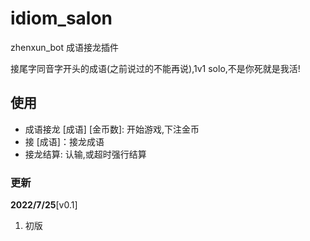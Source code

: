 # idiom_salon
zhenxun_bot 成语接龙插件

接尾字同音字开头的成语(之前说过的不能再说),1v1 solo,不是你死就是我活!
        
## 使用
- 成语接龙 [成语] [金币数]: 开始游戏,下注金币
- 接 [成语]：接龙成语
- 接龙结算: 认输,或超时强行结算
### 更新

**2022/7/25**[v0.1]

1. 初版
